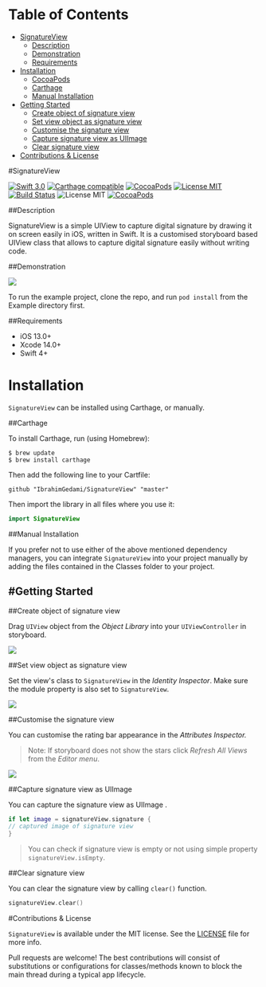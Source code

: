 # Table of Contents

- [SignatureView](#section-id-4)
  - [Description](#section-id-10)
  - [Demonstration](#section-id-16)
  - [Requirements](#section-id-26)
- [Installation](#section-id-32)
  - [CocoaPods](#section-id-37)
  - [Carthage](#section-id-63)
  - [Manual Installation](#section-id-82)
- [Getting Started](#section-id-87)
  - [Create object of signature view](#section-id-90)
  - [Set view object as signature view](#section-id-104)
  - [Customise the signature view](#section-id-112)
  - [Capture signature view as UIImage](#section-id-132)
  - [Clear signature view](#section-id-150)
- [Contributions & License](#section-id-156)


<div id='section-id-4'/>

#SignatureView

[![Swift 3.0](https://img.shields.io/badge/Swift-3.0-orange.svg?style=flat)](https://developer.apple.com/swift/) [![Carthage compatible](https://img.shields.io/badge/Carthage-compatible-4BC51D.svg?style=flat)](https://github.com/Carthage/Carthage) [![CocoaPods](https://img.shields.io/cocoapods/v/SignatureView.svg)](http://cocoadocs.org/docsets/SignatureView) [![License MIT](https://img.shields.io/badge/License-MIT-blue.svg?style=flat)](https://github.com/Carthage/Carthage) [![Build Status](https://travis-ci.org/EngrAhsanAli/SignatureView.svg?branch=master)](https://travis-ci.org/EngrAhsanAli/SignatureView) 
![License MIT](https://img.shields.io/github/license/mashape/apistatus.svg) [![CocoaPods](https://img.shields.io/cocoapods/p/SignatureView.svg)]()


<div id='section-id-10'/>

##Description


SignatureView is a simple UIView to capture digital signature by drawing it on screen easily in iOS, written in Swift. It is a customised storyboard based UIView class that allows to capture digital signature easily without writing code.


<div id='section-id-16'/>

##Demonstration



![](https://github.com/EngrAhsanAli/SignatureView/blob/master/Screenshots/demo.gif)


To run the example project, clone the repo, and run `pod install` from the Example directory first.


<div id='section-id-26'/>

##Requirements

- iOS 13.0+
- Xcode 14.0+
- Swift 4+

<div id='section-id-32'/>

# Installation

`SignatureView` can be installed using Carthage, or manually.


<div id='section-id-37'/>

<div id='section-id-63'/>

##Carthage

To install Carthage, run (using Homebrew):
```
$ brew update
$ brew install carthage
```
Then add the following line to your Cartfile:

```
github "IbrahimGedami/SignatureView" "master"
```

Then import the library in all files where you use it:
```swift
import SignatureView
```


<div id='section-id-82'/>

##Manual Installation

If you prefer not to use either of the above mentioned dependency managers, you can integrate `SignatureView` into your project manually by adding the files contained in the Classes folder to your project.


<div id='section-id-87'/>

#Getting Started
----------

<div id='section-id-90'/>

##Create object of signature view

Drag `UIView` object from the *Object Library* into your `UIViewController` in storyboard.

![](https://github.com/EngrAhsanAli/SignatureView/blob/master/Screenshots/Step1.png)

<div id='section-id-104'/>

##Set view object as signature view

Set the view's class to `SignatureView` in the *Identity Inspector*.
Make sure the module property is also set to  `SignatureView`.

![](https://github.com/EngrAhsanAli/SignatureView/blob/master/Screenshots/Step2.png)

<div id='section-id-112'/>

##Customise the signature view

You can customise the rating bar appearance in the *Attributes Inspector.* 

> Note: If storyboard does not show the stars click *Refresh All Views* from the *Editor menu*.

![](https://github.com/EngrAhsanAli/SignatureView/blob/master/Screenshots/Step3.png)

<div id='section-id-132'/>

##Capture signature view as UIImage

You can capture the signature view as UIImage .

```swift
if let image = signatureView.signature {
// captured image of signature view
}
```

> You can check if signature view is empty or not using simple property `signatureView.isEmpty`.

<div id='section-id-150'/>

##Clear signature view

You can clear the signature view by calling `clear()` function.

```swift
signatureView.clear()
```

<div id='section-id-156'/>

#Contributions & License

`SignatureView` is available under the MIT license. See the [LICENSE](./LICENSE) file for more info.

Pull requests are welcome! The best contributions will consist of substitutions or configurations for classes/methods known to block the main thread during a typical app lifecycle.


